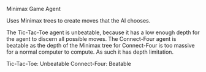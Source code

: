 Minimax Game Agent 

Uses Minimax trees to create moves that the AI chooses. 

The Tic-Tac-Toe agent is unbeatable, because it has a low enough depth for the agent to discern all possible moves.
The Connect-Four agent is beatable as the depth of the Minimax tree for Connect-Four is too massive for a normal computer to compute.
As such it has depth limitation. 

Tic-Tac-Toe: Unbeatable
Connect-Four: Beatable
